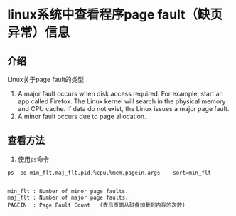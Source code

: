# linux系统中查看程序page fault（缺页异常）信息

## 介绍
Linux关于page fault的类型：
 1. A major fault occurs when disk access required. For example, start an app called Firefox. The Linux kernel will search in the physical memory and CPU cache. If data do not exist, the Linux issues a major page fault.
 2. A minor fault occurs due to page allocation.
 
 
## 查看方法

 1. 使用`ps`命令
 ```
 ps -eo min_flt,maj_flt,pid,%cpu,%mem,pagein,args  --sort=min_flt


 min_flt : Number of minor page faults.
 maj_flt : Number of major page faults.
 PAGEIN  : Page Fault Count   (表示页面从磁盘加载到内存的次数)
 
 ```

